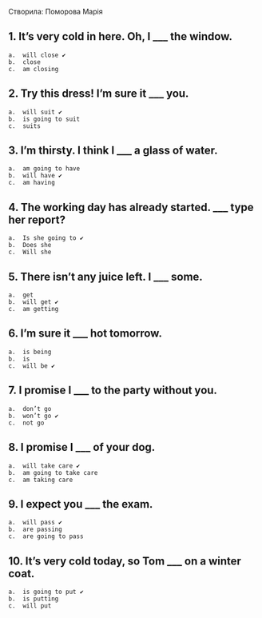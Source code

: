 Створила: Поморова Марія

## 1.	It’s very cold in here. Oh, I ___ the window.
    a.	will close ✔
    b.	close
    c.	am closing

## 2.	Try this dress! I’m sure it ___ you.
    a.	will suit ✔
    b.	is going to suit
    c.	suits

## 3.	I’m thirsty. I think I ___ a glass of water.
    a.	am going to have
    b.	will have ✔
    c.	am having

## 4.	The working day has already started. ___ type her report?
    a.	Is she going to ✔
    b.	Does she
    c.	Will she

## 5.	There isn’t any juice left. I ___ some.
    a.  get
    b.  will get ✔
    c.  am getting

## 6.	I’m sure it ___ hot tomorrow.
    a.	is being
    b.	is
    c.	will be ✔

## 7.	I promise I ___ to the party without you.
    a.	don’t go
    b.	won’t go ✔
    c.	not go

## 8.	I promise I ___ of your dog.
    a.	will take care ✔
    b.	am going to take care
    c.	am taking care

## 9.	I expect you ___ the exam.
    a.	will pass ✔
    b.	are passing
    c.	are going to pass

## 10.	It’s very cold today, so Tom ___ on a winter coat.
    a.	is going to put ✔
    b.	is putting
    c.	will put
